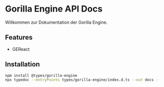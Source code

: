 # Gorilla Engine API Docs

Willkommen zur Dokumentation der Gorilla Engine.

## Features

- GEReact


## Installation

```bash
npm install @types/gorilla-engine
npx typedoc --entryPoints types/gorilla-engine/index.d.ts --out docs --readme docs/intro.md